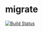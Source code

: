 # migrate

[![Build Status](https://travis-ci.org/hhpack/migrate.svg?branch=master)](https://travis-ci.org/hhpack/migrate)